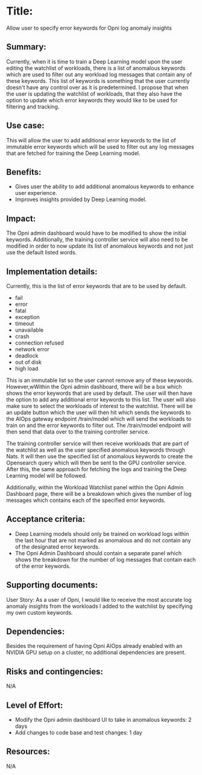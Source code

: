 # Title: 
Allow user to specify error keywords for Opni log anomaly insights

## Summary: 
Currently, when it is time to train a Deep Learning model upon the user editing the watchlist of workloads, there is a list of anomalous keywords which are used to filter out any workload log messages that contain any of these keywords. This list of keywords is something that the user currently doesn't have any control over as it is predetermined. I propose that when the user is updating the watchlist of workloads, that they also have the option to update which error keywords they would like to be used for filtering and tracking. 

## Use case: 
This will allow the user to add additional error keywords to the list of immutable error keywords which will be used to filter out any log messages that are fetched for training the Deep Learning model. 

## Benefits: 
* Gives user the ability to add additional anomalous keywords to enhance user experience.
* Improves insights provided by Deep Learning model.


## Impact: 
The Opni admin dashboard would have to be modified to show the initial keywords. Additionally, the training controller service will also need to be modified in order to now update its list of anomalous keywords and not just use the default listed words.

## Implementation details:
Currently, this is the list of error keywords that are to be used by default.
- fail
- error
- fatal
- exception
- timeout
- unavailable
- crash
- connection refused
- network error
- deadlock
- out of disk
- high load

This is an immutable list so the user cannot remove any of these keywords. However,wWithin the Opni admin dashboard, there will be a box which shows the error keywords that are used by default. The user will then have the option to add any additional error keywords to this list. The user will also make sure to select the workloads of interest to the watchlist. There will be an update button which the user will then hit which sends the keywords to the AIOps gateway endpoint /train/model which will send the workloads to train on and the error keywords to filter out. The /train/model endpoint will then send that data over to the training controller service.

The training controller service will then receive workloads that are part of the watchlist as well as the user specified anomalous keywords through Nats. It will then use the specified list of anomalous keywords to create the Opensearch query which will then be sent to the GPU controller service. After this, the same approach for fetching the logs and training the Deep Learning model will be followed.

Additionally, within the Workload Watchlist panel within the Opni Admin Dashboard page, there will be a breakdown which gives the number of log messages which contains each of the specified error keywords.

## Acceptance criteria: 
* Deep Learning models should only be trained on workload logs within the last hour that are not marked as anomalous and do not contain any of the designated error keywords.
* The Opni Admin Dashboard should contain a separate panel which shows the breakdown for the number of log messages that contain each of the error keywords.

## Supporting documents: 
User Story:
As a user of Opni, I would like to receive the most accurate log anomaly insights from the workloads I added to the watchlist by specifying my own custom keywords.


## Dependencies: 
Besides the requirement of having Opni AIOps already enabled with an NVIDIA GPU setup on a cluster, no additional dependencies are present.

## Risks and contingencies: 
N/A

## Level of Effort:
* Modify the Opni admin dashboard UI to take in anomalous keywords: 2 days  
* Add changes to code base and test changes: 1 day

## Resources: 
N/A
